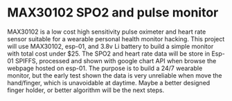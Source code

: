 # MAX30102 SPO2 and pulse monitor
MAX30102 is a low cost high sensitivity pulse oximeter and heart rate sensor suitable for a wearable personal health monitor hacking. This project will use MAX30102, esp-01, and 3.8v Li battery to build a simple monitor with total cost under $25. The SPO2 and heart rate data will be store in Esp-01 SPIFFS, processed and shown with google chart API when browse the webpage hosted on esp-01. The purpose is to build a 24/7 wearable monitor, but the early test shown the data is very unreliable when move the hand/finger, which is unavoidable at daytime. Maybe a better designed finger holder, or better algorithm will be the next steps.
